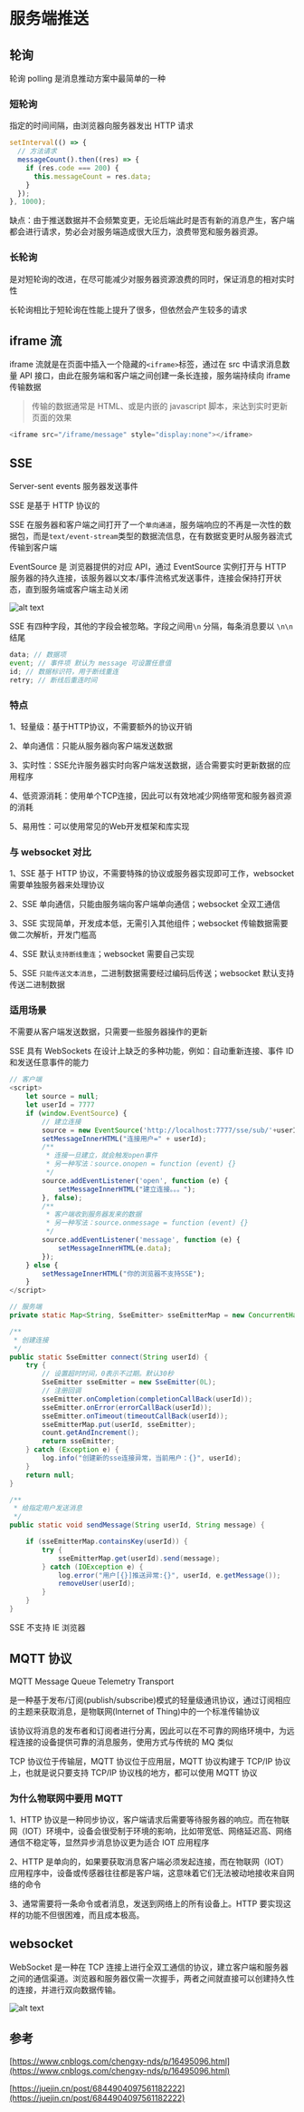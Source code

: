 # 服务端推送

## 轮询

轮询 polling 是消息推动方案中最简单的一种

### 短轮询

指定的时间间隔，由浏览器向服务器发出 HTTP 请求

```js
setInterval(() => {
  // 方法请求
  messageCount().then((res) => {
    if (res.code === 200) {
      this.messageCount = res.data;
    }
  });
}, 1000);
```

缺点：由于推送数据并不会频繁变更，无论后端此时是否有新的消息产生，客户端都会进行请求，势必会对服务端造成很大压力，浪费带宽和服务器资源。

### 长轮询

是对短轮询的改进，在尽可能减少对服务器资源浪费的同时，保证消息的相对实时性

长轮询相比于短轮询在性能上提升了很多，但依然会产生较多的请求

## iframe 流

iframe 流就是在页面中插入一个隐藏的`<iframe>`标签，通过在 src 中请求消息数量 API 接口，由此在服务端和客户端之间创建一条长连接，服务端持续向 iframe 传输数据

> 传输的数据通常是 HTML、或是内嵌的 javascript 脚本，来达到实时更新页面的效果

```js
<iframe src="/iframe/message" style="display:none"></iframe>
```

## SSE

Server-sent events 服务器发送事件

SSE 是基于 HTTP 协议的

SSE 在服务器和客户端之间打开了一个`单向通道`，服务端响应的不再是一次性的数据包，而是`text/event-stream`类型的数据流信息，在有数据变更时从服务器流式传输到客户端

EventSource 是 浏览器提供的对应 API，通过 EventSource 实例打开与 HTTP 服务器的持久连接，该服务器以文本/事件流格式发送事件，连接会保持打开状态，直到服务端或客户端主动关闭

![alt text](./images/服务端推送/image.png)

SSE 有四种字段，其他的字段会被忽略。字段之间用`\n` 分隔，每条消息要以 `\n\n` 结尾

```js
data; // 数据项
event; // 事件项 默认为 message 可设置任意值
id; // 数据标识符，用于断线重连
retry; // 断线后重连时间
```

### 特点

1、轻量级：基于HTTP协议，不需要额外的协议开销

2、单向通信：只能从服务器向客户端发送数据

3、实时性：SSE允许服务器实时向客户端发送数据，适合需要实时更新数据的应用程序

4、低资源消耗：使用单个TCP连接，因此可以有效地减少网络带宽和服务器资源的消耗

5、易用性：可以使用常见的Web开发框架和库实现


### 与 websocket 对比

1、SSE 基于 HTTP 协议，不需要特殊的协议或服务器实现即可工作，websocket 需要单独服务器来处理协议

2、SSE 单向通信，只能由服务端向客户端单向通信；websocket 全双工通信

3、SSE 实现简单，开发成本低，无需引入其他组件；websocket 传输数据需要做二次解析，开发门槛高

4、SSE 默认`支持断线重连`；websocket 需要自己实现

5、SSE `只能传送文本消息`，二进制数据需要经过编码后传送；websocket 默认支持传送二进制数据

### 适用场景

不需要从客户端发送数据，只需要一些服务器操作的更新

SSE 具有 WebSockets 在设计上缺乏的多种功能，例如：自动重新连接、事件 ID 和发送任意事件的能力

```js
// 客户端
<script>
    let source = null;
    let userId = 7777
    if (window.EventSource) {
        // 建立连接
        source = new EventSource('http://localhost:7777/sse/sub/'+userId);
        setMessageInnerHTML("连接用户=" + userId);
        /**
         * 连接一旦建立，就会触发open事件
         * 另一种写法：source.onopen = function (event) {}
         */
        source.addEventListener('open', function (e) {
            setMessageInnerHTML("建立连接。。。");
        }, false);
        /**
         * 客户端收到服务器发来的数据
         * 另一种写法：source.onmessage = function (event) {}
         */
        source.addEventListener('message', function (e) {
            setMessageInnerHTML(e.data);
        });
    } else {
        setMessageInnerHTML("你的浏览器不支持SSE");
    }
</script>
```

```java
// 服务端
private static Map<String, SseEmitter> sseEmitterMap = new ConcurrentHashMap<>();

/**
 * 创建连接
 */
public static SseEmitter connect(String userId) {
    try {
        // 设置超时时间，0表示不过期。默认30秒
        SseEmitter sseEmitter = new SseEmitter(0L);
        // 注册回调
        sseEmitter.onCompletion(completionCallBack(userId));
        sseEmitter.onError(errorCallBack(userId));
        sseEmitter.onTimeout(timeoutCallBack(userId));
        sseEmitterMap.put(userId, sseEmitter);
        count.getAndIncrement();
        return sseEmitter;
    } catch (Exception e) {
        log.info("创建新的sse连接异常，当前用户：{}", userId);
    }
    return null;
}

/**
 * 给指定用户发送消息
 */
public static void sendMessage(String userId, String message) {

    if (sseEmitterMap.containsKey(userId)) {
        try {
            sseEmitterMap.get(userId).send(message);
        } catch (IOException e) {
            log.error("用户[{}]推送异常:{}", userId, e.getMessage());
            removeUser(userId);
        }
    }
}
```

SSE 不支持 IE 浏览器

## MQTT 协议

MQTT Message Queue Telemetry Transport

是一种基于发布/订阅(publish/subscribe)模式的轻量级通讯协议，通过订阅相应的主题来获取消息，是物联网(Internet of Thing)中的一个标准传输协议

该协议将消息的发布者和订阅者进行分离，因此可以在不可靠的网络环境中，为远程连接的设备提供可靠的消息服务，使用方式与传统的 MQ 类似

TCP 协议位于传输层，MQTT 协议位于应用层，MQTT 协议构建于 TCP/IP 协议上，也就是说只要支持 TCP/IP 协议栈的地方，都可以使用 MQTT 协议

### 为什么物联网中要用 MQTT

1、HTTP 协议是一种同步协议，客户端请求后需要等待服务器的响应。而在物联网（IOT）环境中，设备会很受制于环境的影响，比如带宽低、网络延迟高、网络通信不稳定等，显然异步消息协议更为适合 IOT 应用程序

2、HTTP 是单向的，如果要获取消息客户端必须发起连接，而在物联网（IOT）应用程序中，设备或传感器往往都是客户端，这意味着它们无法被动地接收来自网络的命令

3、通常需要将一条命令或者消息，发送到网络上的所有设备上。HTTP 要实现这样的功能不但很困难，而且成本极高。

## websocket

WebSocket 是一种在 TCP 连接上进行全双工通信的协议，建立客户端和服务器之间的通信渠道。浏览器和服务器仅需一次握手，两者之间就直接可以创建持久性的连接，并进行双向数据传输。

![alt text](./images/服务端推送/image-1.png)

## 参考

[https://www.cnblogs.com/chengxy-nds/p/16495096.html](https://www.cnblogs.com/chengxy-nds/p/16495096.html)

[https://juejin.cn/post/6844904097561182222](https://juejin.cn/post/6844904097561182222)

